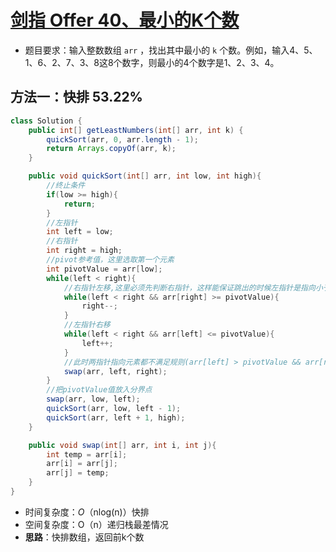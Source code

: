 # [剑指 Offer 40、最小的K个数](https://leetcode-cn.com/problems/zui-xiao-de-kge-shu-lcof/)

- 题目要求：输入整数数组 `arr` ，找出其中最小的 `k` 个数。例如，输入4、5、1、6、2、7、3、8这8个数字，则最小的4个数字是1、2、3、4。


## 方法一：快排 53.22%

```java
class Solution {
    public int[] getLeastNumbers(int[] arr, int k) {
        quickSort(arr, 0, arr.length - 1);
        return Arrays.copyOf(arr, k);
    }

    public void quickSort(int[] arr, int low, int high){
        //终止条件
        if(low >= high){
            return;
        }
        //左指针
        int left = low;
        //右指针
        int right = high;
        //pivot参考值，这里选取第一个元素
        int pivotValue = arr[low];
        while(left < right){
            //右指针左移,这里必须先判断右指针，这样能保证跳出的时候左指针是指向小于等于pivot的值(因为pivot取的时最左边的，如果时最右边就先判断左指针)
            while(left < right && arr[right] >= pivotValue){
                right--;
            }
            //左指针右移
            while(left < right && arr[left] <= pivotValue){
                left++;
            }
            //此时两指针指向元素都不满足规则(arr[left] > pivotValue && arr[right] < pivotValue)或者left==right，交换两指针
            swap(arr, left, right);
        }
        //把pivotValue值放入分界点
        swap(arr, low, left);
        quickSort(arr, low, left - 1);
        quickSort(arr, left + 1, high);
    }

    public void swap(int[] arr, int i, int j){
        int temp = arr[i];
        arr[i] = arr[j];
        arr[j] = temp;
    }
}
```

- 时间复杂度：*O*（nlog(n)）快排
- 空间复杂度：O（n）递归栈最差情况
- **思路**：快排数组，返回前k个数
